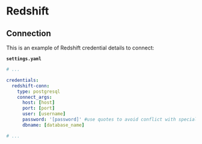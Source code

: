 # Redshift

## Connection

This is an example of Redshift credential details to connect:

**`settings.yaml`**

```yaml
# ...

credentials:
  redshift-conn:
    type: postgresql
    connect_args:
      host: [host]
      port: [port]
      user: [username]
      password: '[password]' #use quotes to avoid conflict with special characters
      dbname: [database_name]

# ...
```
